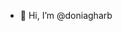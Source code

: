 - 👋 Hi, I’m @doniagharb


<!---
doniagharb/doniagharb is a ✨ special ✨ repository because its `README.md` (this file) appears on your GitHub profile.
You can click the Preview link to take a look at your changes.
--->
